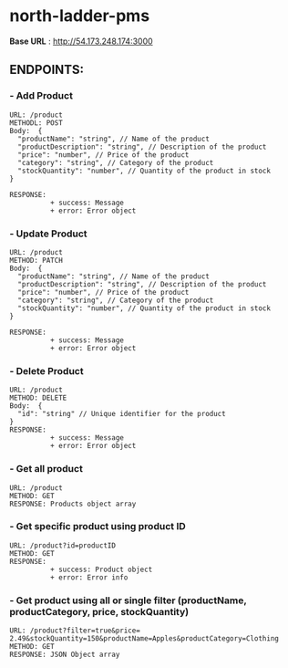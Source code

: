 # north-ladder-pms

**Base URL** : http://54.173.248.174:3000

## ENDPOINTS:

### - Add Product
    URL: /product
    METHODL: POST
    Body:  {
      "productName": "string", // Name of the product
      "productDescription": "string", // Description of the product
      "price": "number", // Price of the product
      "category": "string", // Category of the product
      "stockQuantity": "number", // Quantity of the product in stock
    }

    RESPONSE: 
              + success: Message
              + error: Error object
  
### - Update Product
    URL: /product
    METHOD: PATCH
    Body:  {
      "productName": "string", // Name of the product
      "productDescription": "string", // Description of the product
      "price": "number", // Price of the product
      "category": "string", // Category of the product
      "stockQuantity": "number", // Quantity of the product in stock
    }

    RESPONSE: 
              + success: Message
              + error: Error object
    
### - Delete Product
    URL: /product
    METHOD: DELETE
    Body:  {
      "id": "string" // Unique identifier for the product
    }
    RESPONSE: 
              + success: Message
              + error: Error object

### - Get all product
    URL: /product
    METHOD: GET
    RESPONSE: Products object array

### - Get specific product using product ID
    URL: /product?id=productID
    METHOD: GET
    RESPONSE: 
              + success: Product object
              + error: Error info


### - Get product using all or single filter (productName, productCategory, price, stockQuantity)
    URL: /product?filter=true&price= 2.49&stockQuantity=150&productName=Apples&productCategory=Clothing
    METHOD: GET
    RESPONSE: JSON Object array
